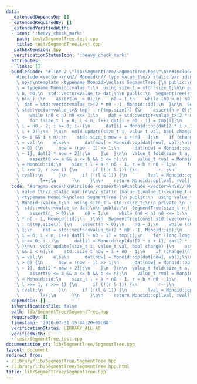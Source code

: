 ```yaml
---
data:
  _extendedDependsOn: []
  _extendedRequiredBy: []
  _extendedVerifiedWith:
  - icon: ':heavy_check_mark:'
    path: test/SegmentTree.test.cpp
    title: test/SegmentTree.test.cpp
  _pathExtension: hpp
  _verificationStatusIcon: ':heavy_check_mark:'
  attributes:
    links: []
  bundledCode: "#line 2 \"lib/SegmentTree/SegmentTree.hpp\"\n\n#include <cassert>\n\
    #include <vector>\n\n// Monoid\n// type value_t\n// static var id\n// static (value_t,value_t)->value_t\
    \ op\n\ntemplate <typename Monoid>\nclass SegmentTree {\n public:\n  using value_t\
    \ = typename Monoid::value_t;\n  using size_t = std::size_t;\n\n private:\n  size_t\
    \ n, n0;\n  std::vector<value_t> dat;\n\n public:\n  SegmentTree(size_t n_) :\
    \ n(n_) {\n    assert(n_ > 0);\n    n0 = 1;\n    while (n0 < n) n0 <<= 1;\n  \
    \  dat = std::vector<value_t>(2 * n0 - 1, Monoid::id);\n  }\n\n  SegmentTree(const\
    \ std::vector<value_t>& tmp) : n(tmp.size()) {\n    assert(n > 0);\n    n0 = 1;\n\
    \    while (n0 < n) n0 <<= 1;\n    dat = std::vector<value_t>(2 * n0 - 1, Monoid::id);\n\
    \    for (size_t i = 0; i < n; i++) dat[i + n0 - 1] = tmp[i];\n    for (long long\
    \ i = n0 - 2; i >= 0; i--)\n      dat[i] = Monoid::op(dat[2 * i + 1], dat[2 *\
    \ i + 2]);\n  }\n\n  void update(size_t i, value_t val, bool change) {\n    assert(0\
    \ <= i && i < n);\n    std::size_t now = i + n0 - 1;\n    if (change)\n      dat[now]\
    \ = val;\n    else\n      dat[now] = Monoid::op(dat[now], val);\n\n    while (now\
    \ > 0) {\n      now = (now - 1) >> 1;\n      dat[now] = Monoid::op(dat[2 * now\
    \ + 1], dat[2 * now + 2]);\n    }\n  }\n\n  value_t fold(size_t a, size_t b) {\n\
    \    assert(0 <= a && a <= b && b <= n);\n    value_t rval = Monoid::id, lval\
    \ = Monoid::id;\n    size_t l = a + n0 - 1, r = b + n0 - 1;\n    for (; l < r;\
    \ l >>= 1, r >>= 1) {\n      if (!(r & 1)) {\n        r--;\n        rval = Monoid::op(dat[r],\
    \ rval);\n      }\n      if (!(l & 1)) {\n        lval = Monoid::op(lval, dat[l]);\n\
    \        l++;\n      }\n    }\n\n    return Monoid::op(lval, rval);\n  }\n};\n"
  code: "#pragma once\n\n#include <cassert>\n#include <vector>\n\n// Monoid\n// type\
    \ value_t\n// static var id\n// static (value_t,value_t)->value_t op\n\ntemplate\
    \ <typename Monoid>\nclass SegmentTree {\n public:\n  using value_t = typename\
    \ Monoid::value_t;\n  using size_t = std::size_t;\n\n private:\n  size_t n, n0;\n\
    \  std::vector<value_t> dat;\n\n public:\n  SegmentTree(size_t n_) : n(n_) {\n\
    \    assert(n_ > 0);\n    n0 = 1;\n    while (n0 < n) n0 <<= 1;\n    dat = std::vector<value_t>(2\
    \ * n0 - 1, Monoid::id);\n  }\n\n  SegmentTree(const std::vector<value_t>& tmp)\
    \ : n(tmp.size()) {\n    assert(n > 0);\n    n0 = 1;\n    while (n0 < n) n0 <<=\
    \ 1;\n    dat = std::vector<value_t>(2 * n0 - 1, Monoid::id);\n    for (size_t\
    \ i = 0; i < n; i++) dat[i + n0 - 1] = tmp[i];\n    for (long long i = n0 - 2;\
    \ i >= 0; i--)\n      dat[i] = Monoid::op(dat[2 * i + 1], dat[2 * i + 2]);\n \
    \ }\n\n  void update(size_t i, value_t val, bool change) {\n    assert(0 <= i\
    \ && i < n);\n    std::size_t now = i + n0 - 1;\n    if (change)\n      dat[now]\
    \ = val;\n    else\n      dat[now] = Monoid::op(dat[now], val);\n\n    while (now\
    \ > 0) {\n      now = (now - 1) >> 1;\n      dat[now] = Monoid::op(dat[2 * now\
    \ + 1], dat[2 * now + 2]);\n    }\n  }\n\n  value_t fold(size_t a, size_t b) {\n\
    \    assert(0 <= a && a <= b && b <= n);\n    value_t rval = Monoid::id, lval\
    \ = Monoid::id;\n    size_t l = a + n0 - 1, r = b + n0 - 1;\n    for (; l < r;\
    \ l >>= 1, r >>= 1) {\n      if (!(r & 1)) {\n        r--;\n        rval = Monoid::op(dat[r],\
    \ rval);\n      }\n      if (!(l & 1)) {\n        lval = Monoid::op(lval, dat[l]);\n\
    \        l++;\n      }\n    }\n\n    return Monoid::op(lval, rval);\n  }\n};"
  dependsOn: []
  isVerificationFile: false
  path: lib/SegmentTree/SegmentTree.hpp
  requiredBy: []
  timestamp: '2020-07-31 15:44:20+09:00'
  verificationStatus: LIBRARY_ALL_AC
  verifiedWith:
  - test/SegmentTree.test.cpp
documentation_of: lib/SegmentTree/SegmentTree.hpp
layout: document
redirect_from:
- /library/lib/SegmentTree/SegmentTree.hpp
- /library/lib/SegmentTree/SegmentTree.hpp.html
title: lib/SegmentTree/SegmentTree.hpp
---
```

